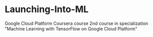 # Launching-Into-ML
Google Cloud Platform
Coursera course
2nd course in specialization "Machine Learning with TensorFlow on Google Cloud Platform"
